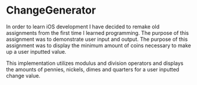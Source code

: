 # ChangeGenerator

In order to learn iOS development I have decided to remake old assignments from the first time I learned programming. The purpose of this assignment was to demonstrate user input and output. The purpose of this assignment was to display the minimum amount of coins necessary to make up a user inputted value.

This implementation utilizes modulus and division operators and displays the amounts of pennies, nickels, dimes and quarters for a user inputted change value.
